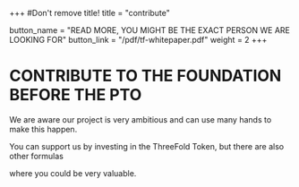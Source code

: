 +++
#Don't remove title!
title = "contribute"

button_name = "READ MORE, YOU MIGHT BE THE EXACT PERSON WE ARE LOOKING FOR"
button_link = "/pdf/tf-whitepaper.pdf"
weight = 2
+++
# CONTRIBUTE TO THE FOUNDATION BEFORE THE PTO

We are aware our project is very ambitious and can use many hands to make this happen.

You can support us by investing in the ThreeFold Token, but there are also other formulas

where you could be very valuable.
